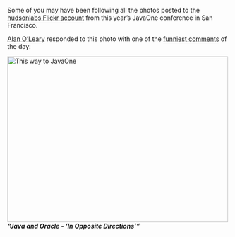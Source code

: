 Some of you may have been following all the photos posted to the [hudsonlabs Flickr account](http://www.flickr.com/photos/hudsonlabs/) from this year’s JavaOne conference in San Francisco.

[Alan O’Leary](http://twitter.com/a1o1) responded to this photo with one of the [funniest comments](http://twitter.com/a1o1/status/25032555850) of the day:

[<img src="http://farm5.static.flickr.com/4151/5008009575_52e7f18fdf.jpg" alt="This way to JavaOne" width="500" height="375" />](http://www.flickr.com/photos/hudsonlabs/5008009575/ "This way to JavaOne by hudson.labs, on Flickr")  
**_“Java and Oracle - ‘In Opposite Directions’”_**
